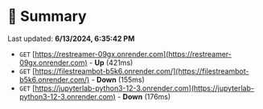 # 📖 Summary
Last updated: **6/13/2024, 6:35:42 PM**

- `GET` [https://restreamer-09gx.onrender.com](https://restreamer-09gx.onrender.com) - **Up** (421ms)
- `GET` [https://filestreambot-b5k6.onrender.com/](https://filestreambot-b5k6.onrender.com/) - **Down** (155ms)
- `GET` [https://jupyterlab-python3-12-3.onrender.com](https://jupyterlab-python3-12-3.onrender.com) - **Down** (176ms)
